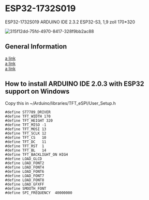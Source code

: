 # ESP32-1732S019
ESP32-1732S019 ARDUINO IDE 2.3.2 ESP32-S3, 1,9 zoll 170*320 

![315f12dd-75fd-4970-8417-328f9bb2ac88](https://github.com/OttoMeister/ESP32-1732S019/assets/12480979/2e7e7fbe-8a32-4804-abf7-d8c90f59159e)

## General Information
[a link](https://www.aliexpress.us/item/3256806186900969.html) <br>
[a link](https://www.aliexpress.us/item/3256806071867483.html) <br>
[a link](https://www.aliexpress.us/item/3256806436770867.html) <br>

## How to install ARDUINO IDE 2.0.3 with ESP32 support on Windows



Copy this in ~/Arduino/libraries/TFT_eSPI/User_Setup.h
```
#define ST7789_DRIVER  
#define TFT_WIDTH 170
#define TFT_HEIGHT 320
#define TFT_MISO -1 
#define TFT_MOSI 13   
#define TFT_SCLK 12
#define TFT_CS   10 
#define TFT_DC   11 
#define TFT_RST  1 
#define TFT_BL   14
#define TFT_BACKLIGHT_ON HIGH
#define LOAD_GLCD  
#define LOAD_FONT2 
#define LOAD_FONT4 
#define LOAD_FONT6 
#define LOAD_FONT7
#define LOAD_FONT8 
#define LOAD_GFXFF 
#define SMOOTH_FONT
#define SPI_FREQUENCY  40000000
```








